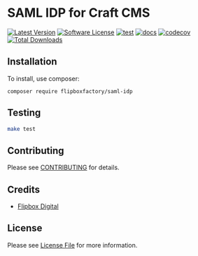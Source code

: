 # SAML IDP for Craft CMS
[![Latest Version](https://img.shields.io/github/release/flipboxfactory/saml-idp.svg?style=flat-square)](https://github.com/flipboxfactory/saml-idp/releases)
[![Software License](https://img.shields.io/badge/license-Proprietary-brightgreen.svg?style=flat-square)](/LICENSE.md)
[![test](https://github.com/flipboxfactory/saml-idp/workflows/test/badge.svg)](https://github.com/flipboxfactory/saml-idp/actions)
[![docs](https://github.com/flipboxfactory/saml-idp/workflows/docs/badge.svg)](https://github.com/flipboxfactory/saml-idp/actions)
[![codecov](https://codecov.io/gh/flipboxfactory/saml-idp/branch/master/graph/badge.svg?token=IF9CNPKNWM)](https://codecov.io/gh/flipboxfactory/saml-idp)
[![Total Downloads](https://img.shields.io/packagist/dt/flipboxfactory/saml-idp.svg?style=flat-square)](https://packagist.org/packages/flipboxfactory/saml-idp)

## Installation

To install, use composer:

```
composer require flipboxfactory/saml-idp
```

## Testing

```bash
make test
```

## Contributing

Please see [CONTRIBUTING](https://github.com/flipboxfactory/saml-idp/blob/master/CONTRIBUTING.md) for details.


## Credits

- [Flipbox Digital](https://github.com/flipbox)

## License

Please see [License File](https://github.com/flipboxfactory/saml-idp/blob/master/LICENSE) for more information.
